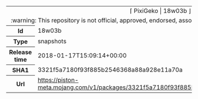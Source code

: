 <html><table>
<tr><td colspan="2" align="center"><img width="0" height="0"><br/>⌈ PixiGeko | 18w03b ⌋<br/><img width="0" height="0"></td></tr>
<tr><td colspan="2" align="center"><img width="0" height="0"><br/>
:warning: This repository is not official, approved, endorsed, associated or connected with Mojang :warning:
<br/><img width="0" height="0"></td></tr>
<tr><th>Id</th><td>18w03b</td></tr>
<tr><th>Type</th><td>snapshots</td></tr>
<tr><th>Release time</th><td>2018-01-17T15:09:14+00:00</td></tr>
<tr><th>SHA1</th><td>3321f5a7180f93f885b2546368a88a928e11a70a</td></tr>
<tr><th>Url</th><td><a href="https://piston-meta.mojang.com/v1/packages/3321f5a7180f93f885b2546368a88a928e11a70a/18w03b.json">https://piston-meta.mojang.com/v1/packages/3321f5a7180f93f885b2546368a88a928e11a70a/18w03b.json</a></td></tr>